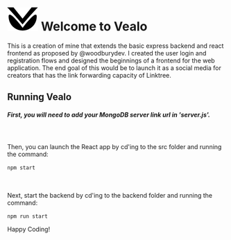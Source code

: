 
# ![alt text](https://github.com/alexrohrberg/Vealo-Link-Forwarding/blob/master/src/images/logo1x.png "Vealo Logo") Welcome to Vealo

This is a creation of mine that extends the basic express backend and react frontend as proposed by @woodburydev. I created the user login and registration flows and designed the beginnings of a frontend for the web application. The end goal of this would be to launch it as a social media for creators that has the link forwarding capacity of Linktree.

## Running Vealo

##### First, you will need to add your MongoDB server link url in 'server.js'. 
<br/><br/>
Then, you can launch the React app by cd'ing to the src folder and running the command:
```shell
npm start
```
<br/><br/>
Next, start the backend by cd'ing to the backend folder and running the command:
```shell
npm run start
```

Happy Coding!
